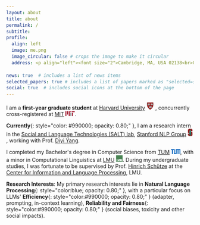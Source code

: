 ```yaml
---
layout: about
title: about
permalink: /
subtitle:
profile:
  align: left
  image: me.png
  image_circular: false # crops the image to make it circular
  address: <p align="left"><font size="2">Cambridge, MA, USA 02138<br>Graduate School of Arts and Sciences, Harvard Univerisity</font></p>

news: true  # includes a list of news items
selected_papers: true # includes a list of papers marked as "selected={true}"
social: true  # includes social icons at the bottom of the page
--- 
```

I am a **first-year graduate student** at [Harvard University](https://www.harvard.edu/) <img src="assets/img/h.png" alt="h" height="20px"> , concurrently cross-registered at [MIT](https://www.mit.edu/) <img src="assets/img/MIT.png" alt="mit" height="13px">.

**Currently**{: style="color: #990000; opacity: 0.80;" }, I am a research intern in the [Social and Language Technologies (SALT) lab](https://cs.stanford.edu/~diyiy/group.html), 
	[Stanford NLP Group](https://nlp.stanford.edu/) <img src="assets/img/S.png" alt="s" height="20px">, working with Prof.
	[Diyi Yang](https://cs.stanford.edu/~diyiy/index.html).
<!-- Also, I am a research assistant of 
	AI4LIFE Group at 
	Harvard John A. Paulson School of Engineering and Applied Sciences, working with Prof. 
	[Hima Lakkaraju](https://himalakkaraju.github.io/). -->
	
I completed my Bachelor's degree in Computer Science from 
	[TUM](https://www.tum.de/en/) <img src="assets/img/TUM.png" alt="tum" height="13px">, with a minor in Computational Linguistics at 
	[LMU](https://www.lmu.de/en/) <img src="assets/img/LMU.jpeg" alt="lmu" height="18px">. During my undergraduate studies, I was fortunate to be supervised by Prof. 
	[Hinrich Schütze](https://scholar.google.com/citations?user=qIL9dWUAAAAJ&hl=en) at the 
	[Center for Information and Language Processing](https://schuetze.cis.lmu.de/), LMU.

**Research Interests**: My primary research interests lie in **Natural Language Processing**{: style="color:blue; opacity: 0.80;" }, with a particular focus on LLMs' **Efficiency**{: style="color:#990000; opacity: 0.80;" } (adapter, prompting, in-context learning), **Reliability and Fairness**{: style="color:#990000; opacity: 0.80;" } (social biases, toxicity and other social impacts).
